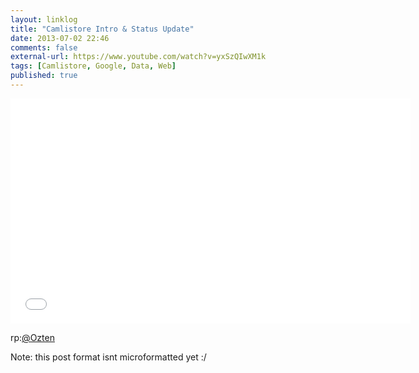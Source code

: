 ```yaml
---
layout: linklog
title: "Camlistore Intro & Status Update"
date: 2013-07-02 22:46
comments: false
external-url: https://www.youtube.com/watch?v=yxSzQIwXM1k
tags: [Camlistore, Google, Data, Web]
published: true
---
```


<div class="flex-video">
    <iframe width="640" height="360" src="//www.youtube.com/embed/yxSzQIwXM1k" frameborder="0" allowfullscreen></iframe>
</div>

rp:[@Ozten](http://innercircle.aok.io/hello_indieweb)

Note: this post format isnt microformatted yet :/